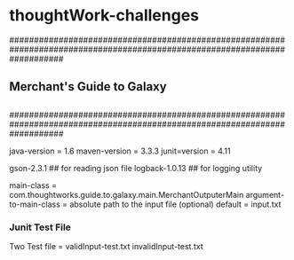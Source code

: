 # thoughtWork-challenges
###########################################################################################################################
##																						  ##
##								Merchant's Guide to Galaxy								  ##
##																						  ##
###########################################################################################################################

java-version = 1.6
maven-version = 3.3.3
junit=version = 4.11

<dependency-version>
	gson-2.3.1			## for reading json file 
	logback-1.0.13		## for logging utility
	
main-class = com.thoughtworks.guide.to.galaxy.main.MerchantOutputerMain
argument-to-main-class = absolute path to the input file (optional)
default = input.txt

### Junit Test File
Two Test file = validInput-test.txt
				invalidInput-test.txt